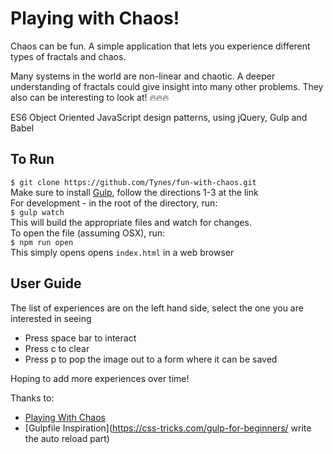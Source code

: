 # Playing with Chaos!

Chaos can be fun. A simple application that lets you experience different types of fractals and chaos.

Many systems in the world are non-linear and chaotic.  A deeper understanding of fractals could give insight into many other problems. They also can be interesting to look at! 🔥🔥🔥

ES6 Object Oriented JavaScript design patterns, using jQuery, Gulp and Babel

## To Run
```$ git clone https://github.com/Tynes/fun-with-chaos.git```  
Make sure to install [Gulp](https://github.com/gulpjs/gulp/blob/master/docs/getting-started.md), follow the directions 1-3 at the link  
For development - in the root of the directory, run:  
```$ gulp watch```  
This will build the appropriate files and watch for changes.  
To open the file (assuming OSX), run:  
```$ npm run open```  
This simply opens opens ```index.html``` in a web browser  

## User Guide  
The list of experiences are on the left hand side, select the one you are interested in seeing  
- Press space bar to interact 
- Press c to clear  
- Press p to pop the image out to a form where it can be saved  

Hoping to add more experiences over time!  

Thanks to:  
- [Playing With Chaos](http://www.playingwithchaos.net/)  
- [Gulpfile Inspiration](https://css-tricks.com/gulp-for-beginners/
write the auto reload part)
